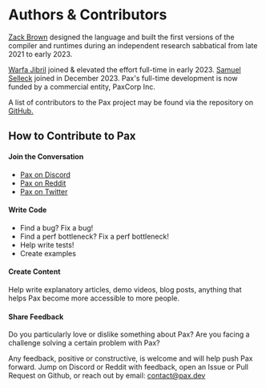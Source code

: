 # Authors & Contributors

[Zack Brown](https://www.linkedin.com/in/zack-brown) designed the language and built the first versions of the compiler and runtimes during an independent research sabbatical from late 2021 to early 2023.

[Warfa Jibril](https://www.linkedin.com/in/warfa-jibril) joined & elevated the effort full-time in early 2023.  [Samuel Selleck](https://github.com/samuelselleck/) joined in December 2023.  Pax's full-time development is now funded by a commercial entity, PaxCorp Inc. 

A list of contributors to the Pax project may be found via the repository on [GitHub.](https://github.com/paxengine/pax)

## How to Contribute to Pax

#### Join the Conversation 

 - [Pax on Discord](https://discord.gg/5zXsskAzRB)
 - [Pax on Reddit](https://www.reddit.com/r/paxlang)
 - [Pax on Twitter](https://www.twitter.com/pax_lang)

<!-- #### Sponsor
Funds received will help cover administrative, service, and development costs. Until Pax achieves 501(c)(3) status, sponsorships are NOT tax-deductible.  TODO: add link to donations page -->

#### Write Code
 - Find a bug? Fix a bug!
 - Find a perf bottleneck? Fix a perf bottleneck!
 - Help write tests!
 - Create examples

#### Create Content
Help write explanatory articles, demo videos, blog posts, anything that helps Pax become more accessible to more people.

#### Share Feedback
Do you particularly love or dislike something about Pax?  Are you facing a challenge solving a certain problem with Pax?  

Any feedback, positive or constructive, is welcome and will help push Pax forward.  Jump on Discord or Reddit with feedback, open an Issue or Pull Request on Github, or reach out by email: contact@pax.dev 
